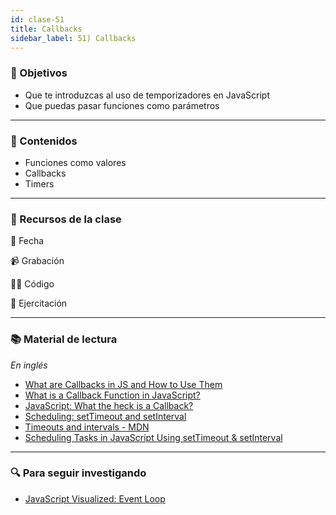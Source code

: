 ```yaml
---
id: clase-51
title: Callbacks
sidebar_label: 51) Callbacks
---
```


### 🏁 Objetivos

- Que te introduzcas al uso de temporizadores en JavaScript
- Que puedas pasar funciones como parámetros

---

### 📝 Contenidos

- Funciones como valores
- Callbacks
- Timers

---

### 🚀 Recursos de la clase

📆 Fecha

📹 Grabación

👩‍💻 Código

💪 Ejercitación

---

### 📚 Material de lectura

_En inglés_

- [What are Callbacks in JS and How to Use Them](https://www.freecodecamp.org/news/javascript-callback-functions-what-are-callbacks-in-js-and-how-to-use-them/)
- [What is a Callback Function in JavaScript?](https://www.freecodecamp.org/news/what-is-a-callback-function-in-javascript/)
- [JavaScript: What the heck is a Callback?](https://codeburst.io/javascript-what-the-heck-is-a-callback-aba4da2deced)
- [Scheduling: setTimeout and setInterval](https://javascript.info/settimeout-setinterval)
- [Timeouts and intervals - MDN](https://developer.mozilla.org/en-US/docs/Learn/JavaScript/Asynchronous/Timeouts_and_intervals)
- [Scheduling Tasks in JavaScript Using setTimeout & setInterval](https://www.digitalocean.com/community/tutorials/js-settimeout-setinterval)

---

### 🔍 Para seguir investigando

- [JavaScript Visualized: Event Loop](https://dev.to/lydiahallie/javascript-visualized-event-loop-3dif)
